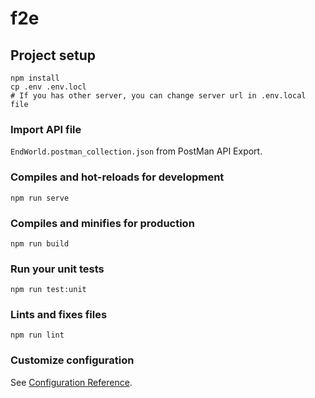# f2e

## Project setup
```
npm install
cp .env .env.locl
# If you has other server, you can change server url in .env.local file
```

### Import API file

`EndWorld.postman_collection.json` from PostMan API Export.

### Compiles and hot-reloads for development
```
npm run serve
```

### Compiles and minifies for production
```
npm run build
```

### Run your unit tests
```
npm run test:unit
```

### Lints and fixes files
```
npm run lint
```

### Customize configuration
See [Configuration Reference](https://cli.vuejs.org/config/).
